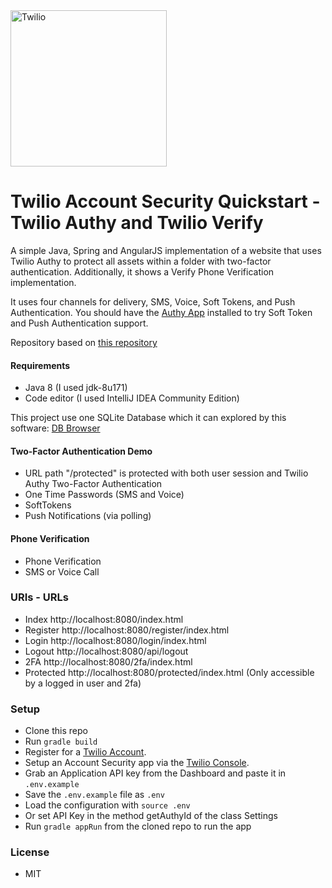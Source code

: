 <a href="https://www.twilio.com">
  <img src="https://static0.twilio.com/marketing/bundles/marketing/img/logos/wordmark-red.svg" alt="Twilio" width="250" />
</a>
  
# Twilio Account Security Quickstart - Twilio Authy and Twilio Verify

A simple Java, Spring and AngularJS implementation of a website that uses Twilio Authy to protect all assets within a folder with two-factor authentication. Additionally, it shows a Verify Phone Verification implementation.

It uses four channels for delivery, SMS, Voice, Soft Tokens, and Push Authentication. You should have the [Authy App](https://authy.com/download/) installed to try Soft Token and Push Authentication support.

Repository based on [this repository](https://github.com/TwilioDevEd/account-security-quickstart-spring/)

#### Requirements
- Java 8 (I used jdk-8u171)
- Code editor (I used IntelliJ IDEA Community Edition)

This project use one SQLite Database which it can explored by this software: [DB Browser](http://sqlitebrowser.org)

#### Two-Factor Authentication Demo
- URL path "/protected" is protected with both user session and Twilio Authy Two-Factor Authentication
- One Time Passwords (SMS and Voice)
- SoftTokens
- Push Notifications (via polling)

#### Phone Verification
- Phone Verification
- SMS or Voice Call

### URIs - URLs

- Index     http://localhost:8080/index.html
- Register  http://localhost:8080/register/index.html
- Login     http://localhost:8080/login/index.html
- Logout    http://localhost:8080/api/logout
- 2FA       http://localhost:8080/2fa/index.html
- Protected http://localhost:8080/protected/index.html (Only accessible by a logged in user and 2fa)

### Setup
- Clone this repo
- Run `gradle build`
- Register for a [Twilio Account](https://www.twilio.com/).
- Setup an Account Security app via the [Twilio Console](https://twilio.com/console).
- Grab an Application API key from the Dashboard and paste it in `.env.example`
- Save the `.env.example` file as `.env`
- Load the configuration with `source .env`
- Or set API Key in the method getAuthyId of the class Settings
- Run `gradle appRun` from the cloned repo to run the app

### License
- MIT
